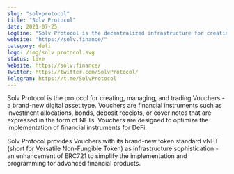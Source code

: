 ```yaml
---
slug: "solvprotocol"
title: "Solv Protocol"
date: 2021-07-25
logline: "Solv Protocol is the decentralized infrastructure for creating and trading Financial NFTs"
website: "https://solv.finance/"
category: defi
logo: /img/solv protocol.svg
status: live
Website: https://solv.finance/			
Twitter: https://twitter.com/SolvProtocol/
Telegram: https://t.me/SolvProtocol		
---
```

Solv Protocol is the protocol for creating, managing, and trading Vouchers - a brand-new digital asset type. Vouchers are financial instruments such as investment allocations, bonds, deposit receipts, or cover notes that are expressed in the form of NFTs. Vouchers are designed to optimize the implementation of financial instruments for DeFi. 

Solv Protocol provides Vouchers with its brand-new token standard vNFT (short for Versatile Non-Fungible Token) as infrastructure sophistication - an enhancement of ERC721 to simplify the implementation and programming for advanced financial products. 

